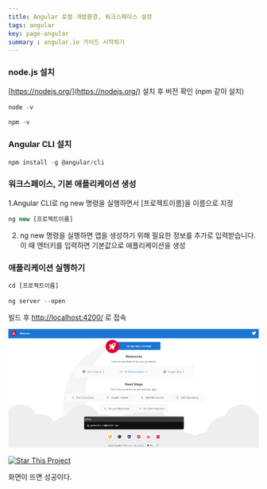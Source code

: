 ```yaml
---
title: Angular 로컬 개발환경, 워크스페이스 설정
tags: angular
key: page-angular
summary : angular.io 가이드 시작하기
---
```

### node.js 설치
[https://nodejs.org/](https://nodejs.org/) 설치 후 버전 확인 (npm 같이 설치)
```javascript
node -v
```

```javascript
npm -v
```
### Angular CLI 설치
```javascript
npm install -g @angular/cli
```
### 워크스페이스, 기본 애플리케이션 생성
1.Angular CLI로 ng new 명령을 실행하면서 [프로젝트이름]을 이름으로 지정
```javascript
ng new [프로젝트이름]
```
2. ng new 명령을 실행하면 앱을 생성하기 위해 필요한 정보를 추가로 입력받습니다. 이 때 엔터키를 입력하면 기본값으로 애플리케이션을 생성

### 애플리케이션 실행하기
```javascript
cd [프로젝트이름]
```
```javascript
ng server --open
```
빌드 후  [http://localhost:4200/](http://localhost:4200/) 로 접속

 ![Image Alt 텍스트](/assets/images/angular.png)

[![Star This Project](https://img.shields.io/github/stars/kitian616/jekyll-TeXt-theme.svg?label=Stars&style=social)](https://github.com/kitian616/jekyll-TeXt-theme/)

화면이 뜨면 성공이다.
